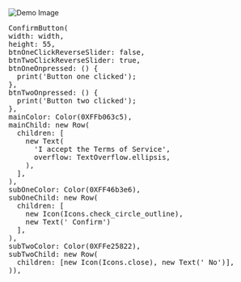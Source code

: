 <img src="https://github.com/ashanftw/slider_confirm_button/raw/master/untitled.gif" alt="Demo Image" style="max-width:50% !important;">
<pre>
ConfirmButton(
width: width,
height: 55,
btnOneClickReverseSlider: false,
btnTwoClickReverseSlider: true,
btnOneOnpressed: () {
  print('Button one clicked');
},
btnTwoOnpressed: () {
  print('Button two clicked');
},
mainColor: Color(0XFFb063c5),
mainChild: new Row(
  children: <Widget>[
    new Text(
      'I accept the Terms of Service',
      overflow: TextOverflow.ellipsis,
    ),
  ],
),
subOneColor: Color(0XFF46b3e6),
subOneChild: new Row(
  children: <Widget>[
    new Icon(Icons.check_circle_outline),
    new Text(' Confirm')
  ],
),
subTwoColor: Color(0XFFe25822),
subTwoChild: new Row(
  children: <Widget>[new Icon(Icons.close), new Text(' No')],
)),
</pre>
